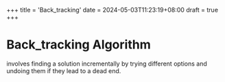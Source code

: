 +++
title = 'Back_tracking'
date = 2024-05-03T11:23:19+08:00
draft = true
+++

# Back_tracking Algorithm
involves finding a solution incrementally by trying different options and undoing them if they lead to a dead end.    